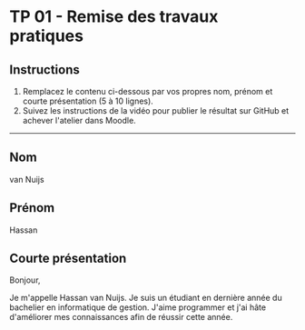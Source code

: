 # TP 01 - Remise des travaux pratiques

## Instructions

1. Remplacez le contenu ci-dessous par vos propres nom, prénom et courte présentation (5 à 10 lignes).
2. Suivez les instructions de la vidéo pour publier le résultat sur GitHub et achever l'atelier dans Moodle.

---

## Nom

van Nuijs

## Prénom

Hassan

## Courte présentation

Bonjour,

Je m'appelle Hassan van Nuijs.
Je suis un étudiant en dernière année du bachelier en informatique de gestion.
J'aime programmer et j'ai hâte d'améliorer mes connaissances afin de réussir cette année.
